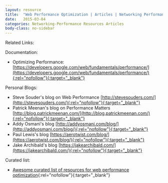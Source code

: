 ```yaml
---
layout: resource
title:  "Web Performance Optimization | Articles | Networking Performance"
date:   2015-03-04
categories: Networking-Performance Resources Articles
body-class: no-sidebar
---
```


Related Links:

Documentation:

* Optimizing Performance: [https://developers.google.com/web/fundamentals/performance/](https://developers.google.com/web/fundamentals/performance/){:rel="nofollow"}{:target="_blank"}

Personal Blogs:

* Steve Souder's blog on Web Performance [http://stevesouders.com/](http://stevesouders.com/){:rel="nofollow"}{:target="_blank"}
* Patrick Meenan's blog on Performance Matters [http://blog.patrickmeenan.com/](http://blog.patrickmeenan.com/){:rel="nofollow"}{:target="_blank"}
* Addy Osmani's blog [http://addyosmani.com/blog/](http://addyosmani.com/blog/){:rel="nofollow"}{:target="_blank"}
* Paul Lewis's blog [https://aerotwist.com/blog/](https://aerotwist.com/blog/){:rel="nofollow"}{:target="_blank"}
* Jake Archibald's blog [https://jakearchibald.com/](https://jakearchibald.com/){:rel="nofollow"}{:target="_blank"}

Curated list:

* [Awesome curated list of resources for web performance optimization](https://github.com/davidsonfellipe/awesome-wpo){:rel="nofollow"}{:target="_blank"}
